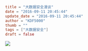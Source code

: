 ```toml
title = "大数据安全漫谈"
date = "2016-09-11 20:45:44"
update_date = "2016-09-11 20:45:44"
author = "KDF5000"
thumb = ""
tags = ["大数据安全"]
draft = false
```
![](@media/archive/security/images/Scurity.svg)
